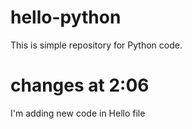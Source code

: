 # hello-python
This is simple repository for Python code.
# changes at 2:06
I'm adding new code in Hello file
